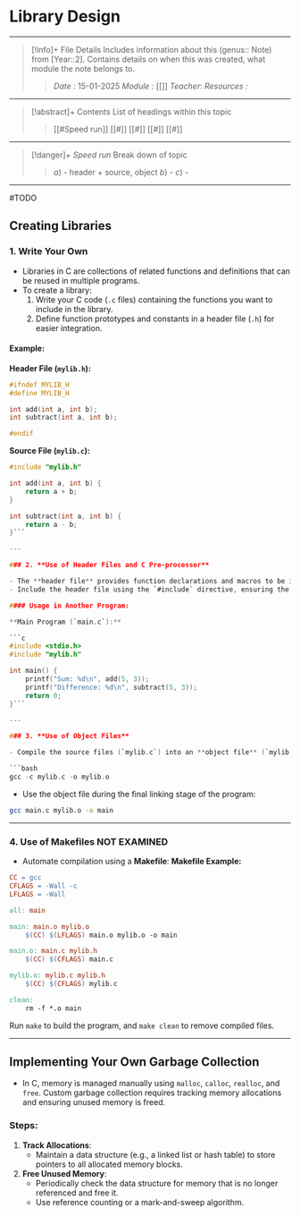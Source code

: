 # Library Design
---
> [!info]+ File Details
> Includes information about this (genus:: Note) from [Year::2]. Contains details on when this was created, what module the note belongs to.
> > *Date :*  15-01-2025
> > *Module :* [[]]
> > *Teacher*: 
> > *Resources :*

---
> [!abstract]+ Contents
> List of headings within this topic
> > [[#Speed run]]
> [[#]]
> [[#]]
> [[#]]
> [[#]]

--- 
> [!danger]+ *Speed run*
> Break down of topic 
> > $a)$ -  header + source, object
> $b)$ - 
> $c)$ - 

---

#TODO 

## **Creating Libraries**

### 1. **Write Your Own**

- Libraries in C are collections of related functions and definitions that can be reused in multiple programs.
- To create a library:
    1. Write your C code (`.c` files) containing the functions you want to include in the library.
    2. Define function prototypes and constants in a header file (`.h`) for easier integration.

#### Example:

**Header File (`mylib.h`):**


```c
#ifndef MYLIB_H
#define MYLIB_H

int add(int a, int b);
int subtract(int a, int b);

#endif
```

**Source File (`mylib.c`):**

```c
#include "mylib.h"

int add(int a, int b) {
    return a + b;
}

int subtract(int a, int b) {
    return a - b;
}```

---

### 2. **Use of Header Files and C Pre-processor**

- The **header file** provides function declarations and macros to be included in multiple programs.
- Include the header file using the `#include` directive, ensuring the preprocessor replaces `#include "mylib.h"` with the actual content of the file during compilation.

#### Usage in Another Program:

**Main Program (`main.c`):**

```c
#include <stdio.h>
#include "mylib.h"

int main() {
    printf("Sum: %d\n", add(5, 3));
    printf("Difference: %d\n", subtract(5, 3));
    return 0;
}```

---

### 3. **Use of Object Files**

- Compile the source files (`mylib.c`) into an **object file** (`mylib.o`):

```bash
gcc -c mylib.c -o mylib.o
```
    
- Use the object file during the final linking stage of the program:
```bash	       
gcc main.c mylib.o -o main
  ```


---

### 4. **Use of Makefiles** NOT EXAMINED

- Automate compilation using a **Makefile**: **Makefile Example:**

```Makefile
CC = gcc
CFLAGS = -Wall -c
LFLAGS = -Wall

all: main

main: main.o mylib.o
	$(CC) $(LFLAGS) main.o mylib.o -o main

main.o: main.c mylib.h
	$(CC) $(CFLAGS) main.c

mylib.o: mylib.c mylib.h
	$(CC) $(CFLAGS) mylib.c

clean:
	rm -f *.o main

```

Run `make` to build the program, and `make clean` to remove compiled files.

---

## **Implementing Your Own Garbage Collection**

- In C, memory is managed manually using `malloc`, `calloc`, `realloc`, and `free`. Custom garbage collection requires tracking memory allocations and ensuring unused memory is freed.
### Steps:
1. **Track Allocations**:
    - Maintain a data structure (e.g., a linked list or hash table) to store pointers to all allocated memory blocks.
2. **Free Unused Memory**:
    - Periodically check the data structure for memory that is no longer referenced and free it.
    - Use reference counting or a mark-and-sweep algorithm.